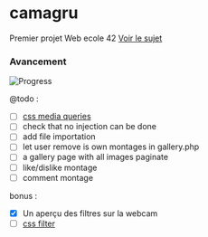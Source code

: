 # camagru

Premier projet Web ecole 42 [Voir le sujet](https://github.com/yfuks/camagru/blob/master/camagru.fr.pdf)

### Avancement

![Progress](http://progressed.io/bar/85)

@todo :
- [ ] [css media queries](https://developer.mozilla.org/fr/docs/Web/CSS/Requ%C3%AAtes_m%C3%A9dia/Utiliser_les_Media_queries)
- [ ] check that no injection can be done
- [ ] add file importation
- [ ] let user remove is own montages in gallery.php
- [ ] a gallery page with all images paginate
- [ ] like/dislike montage
- [ ] comment montage

bonus :
- [X] Un aperçu des filtres sur la webcam
- [ ] [css filter](http://www.w3schools.com/cssref/css3_pr_filter.asp)

